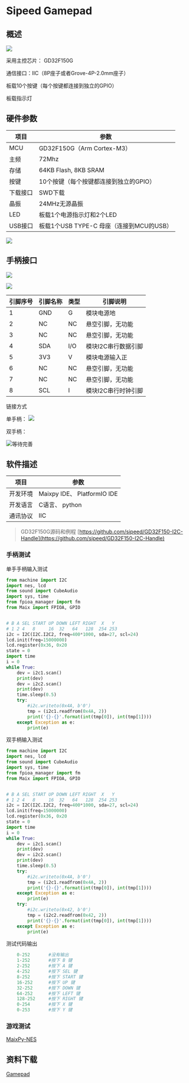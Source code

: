 # Sipeed Gamepad

## 概述

![](./../../assets/spmod/spmod_amigo_hendle/Gamepad141.jpg)

采用主控芯片： GD32F150G

通信接口：IIC（8P座子或者Grove-4P-2.0mm座子）

板载10个按键（每个按键都连接到独立的GPIO）

板载指示灯

## 硬件参数

| 项目 | 参数 |
| --- | --- |
| MCU | GD32F150G（Arm Cortex-M3）|
| 主频 | 72Mhz |
| 存储 | 64KB Flash, 8KB SRAM |
| 按键 | 10个按键（每个按键都连接到独立的GPIO） |
| 下载接口 | SWD下载 |
| 晶振 | 24MHz无源晶振 |
| LED | 板载1个电源指示灯和2个LED |
| USB接口 | 板载1个USB TYPE-C 母座（连接到MCU的USB） |

![](./../../assets/spmod/spmod_amigo_hendle/amigo_handle_5.png)

## 手柄接口

![](./../../assets/spmod/spmod_amigo_hendle/amigo_handle_3.jpg)

![](./../../assets/spmod/spmod_amigo_hendle/amigo_handle_4.jpg)

| 引脚序号 | 引脚名称 | 类型 | 引脚说明      |
| -------- | -------- | ---- | ------------- |
| 1  | GND | G  | 模块电源地 |
| 2  | NC | NC  | 悬空引脚，无功能 |
| 3  | NC | NC  | 悬空引脚，无功能 |
| 4  | SDA | I/O  | 模块I2C串行数据引脚 |
| 5  | 3V3 | V  | 模块电源输入正 |
| 6  | NC | NC  | 悬空引脚，无功能 |
| 7  | NC | NC  | 悬空引脚，无功能 |
| 8  | SCL | I  | 模块I2C串行时钟引脚 |

链接方式

单手柄：
![](./../../assets/spmod/spmod_amigo_hendle/Gamepad.143.jpg)

双手柄：

![等待完善](./../../assets/spmod/spmod_amigo_hendle/amigo_handle_6.png)
## 软件描述
| 项目| 参数 |
| --- | --- |
| 开发环境 | Maixpy IDE、 PlatformIO IDE |
| 开发语言 | C语言、 python |
| 通讯协议 | IIC |

> GD32F150G源码和例程 [https://github.com/sipeed/GD32F150-I2C-Handle](https://github.com/sipeed/GD32F150-I2C-Handle)

### 手柄测试

单手手柄输入测试
```python 
from machine import I2C
import nes, lcd
from sound import CubeAudio
import sys, time
from fpioa_manager import fm
from Maix import FPIOA, GPIO


# B A SEL START UP DOWN LEFT RIGHT  X   Y
# 1 2 4   8     16  32   64   128  254 253
i2c = I2C(I2C.I2C2, freq=400*1000, sda=27, scl=24)
lcd.init(freq=15000000)
lcd.register(0x36, 0x20
state = 0
import time
i = 0
while True:
    dev = i2c1.scan()
    print(dev)
    dev = i2c2.scan()
    print(dev)
    time.sleep(0.5)
    try:
        #i2c.writeto(0x4A, b'0')
        tmp = (i2c1.readfrom(0x4A, 2))
        print('{}-{}'.format(int(tmp[0]), int(tmp[1])))
    except Exception as e:
        print(e)
```

双手柄输入测试
```python
from machine import I2C
import nes, lcd
from sound import CubeAudio
import sys, time
from fpioa_manager import fm
from Maix import FPIOA, GPIO


# B A SEL START UP DOWN LEFT RIGHT  X   Y
# 1 2 4   8     16  32   64   128  254 253
i2c = I2C(I2C.I2C2, freq=400*1000, sda=27, scl=24)
lcd.init(freq=15000000)
lcd.register(0x36, 0x20
state = 0
import time
i = 0
while True:
    dev = i2c1.scan()
    print(dev)
    dev = i2c2.scan()
    print(dev)
    time.sleep(0.5)
    try:
        #i2c.writeto(0x4A, b'0')
        tmp = (i2c1.readfrom(0x4A, 2))
        print('{}-{}'.format(int(tmp[0]), int(tmp[1])))
    except Exception as e:
        print(e)
    try:
        #i2c.writeto(0x42, b'0')
        tmp = (i2c2.readfrom(0x42, 2))
        print('{}-{}'.format(int(tmp[0]), int(tmp[1])))
    except Exception as e:
        print(e)
```

测试代码输出

```python
    0-252       #没有输出
    1-252       #按下 B 键
    2-252       #按下 A 键
    4-252       #按下 SEL 键  
    8-252       #按下 START 键   
    16-252      #按下 UP 键 
    32-252      #按下 DOWN 键  
    64-252      #按下 LEFT 键
    128-252     #按下 RIGHT 键
    0-254       #按下 X 键
    0-253       #按下 Y 键
```

### 游戏测试

[MaixPy-NES](/soft/maixpy/zh/api_reference/media/nes.md)


## 资料下载

[Gamepad](https://dl.sipeed.com/shareURL/MAIX/HDK/Sipeed-Gamepad)
